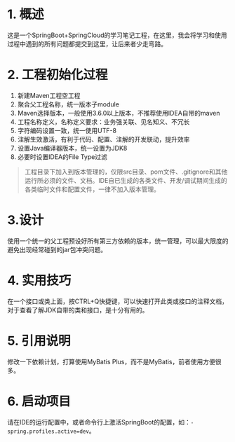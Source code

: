 # 1. 概述
这是一个SpringBoot+SpringCloud的学习笔记工程，在这里，我会将学习和使用过程中遇到的所有问题都提交到这里，让后来者少走弯路。

# 2. 工程初始化过程
1. 新建Maven工程空工程
2. 聚合父工程名称，统一版本子module
3. Maven选择版本，一般使用3.6.0以上版本，不推荐使用IDEA自带的maven
4. 工程名称定义，名称定义要求：业务强关联、见名知义、不冗长
5. 字符编码设置一致，统一使用UTF-8
6. 注解生效激活，有利于代码、配置、注解的开发联动，提升效率
7. 设置Java编译器版本，统一设置为JDK8
8. 必要时设置IDEA的File Type过滤
> 工程目录下加入到版本管理的，仅限src目录、pom文件、.gitignore和其他运行所必须的文件、文档。IDE自已生成的各类文件、开发/调试期间生成的各类临时文件和配置文件，一律不加入版本管理。

# 3.设计
使用一个统一的父工程预设好所有第三方依赖的版本，统一管理，可以最大限度的避免出现经常碰到的jar包冲突问题。

# 4. 实用技巧
在一个接口或类上面，按CTRL+Q快捷键，可以快速打开此类或接口的注释文档，对于查看了解JDK自带的类和接口，是十分有用的。

# 5. 引用说明
修改一下依赖计划，打算使用MyBatis Plus，而不是MyBatis，前者使用方便很多。

# 6. 启动项目
请在IDE的运行配置中，或者命令行上激活SpringBoot的配置，如：`-spring.profiles.active=dev`。
